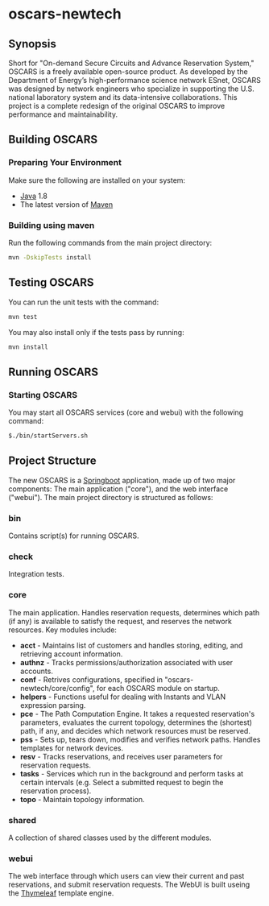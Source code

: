 # oscars-newtech
## Synopsis
Short for "On-demand Secure Circuits and Advance Reservation System," OSCARS is a freely available open-source product. As developed by the Department of Energy’s high-performance science network ESnet, OSCARS was designed by network engineers who specialize in supporting the U.S. national laboratory system and its data-intensive collaborations. This project is a complete redesign of the original OSCARS to improve performance and maintainability. 


## Building OSCARS

### Preparing Your Environment

Make sure the following are installed on your system:

* [Java](https://www.java.com) 1.8
* The latest version of [Maven](http://maven.apache.org) 


### Building using maven

Run the following commands from the main project directory:

```bash
mvn -DskipTests install
```

## Testing OSCARS
You can run the unit tests with the command:

```bash
mvn test
```

You may also install only if the tests pass by running:

```bash
mvn install
```
## Running OSCARS

### Starting OSCARS

You may start all OSCARS services (core and webui) with the following command:

```bash
$./bin/startServers.sh
```

## Project Structure
The new OSCARS is a [Springboot](http://projects.spring.io/spring-boot/) application, made up of two major components: The main application ("core"), and the web interface ("webui"). 
The main project directory is structured as follows:
### bin
Contains script(s) for running OSCARS.
### check
Integration tests.
### core
The main application. Handles reservation requests, determines which path (if any) is available to satisfy the request, and reserves the network resources. Key modules include:
* **acct** - Maintains list of customers and handles storing, editing, and retrieving account information.
* **authnz** - Tracks permissions/authorization associated with user accounts. 
* **conf** - Retrives configurations, specified in "oscars-newtech/core/config", for each OSCARS module on startup.
* **helpers** - Functions useful for dealing with Instants and VLAN expression parsing.
* **pce** - The Path Computation Engine. It takes a requested reservation's parameters, evaluates the current topology, determines the (shortest) path, if any, and decides which network resources must be reserved.
* **pss** - Sets up, tears down, modifies and verifies network paths. Handles templates for network devices.
* **resv** - Tracks reservations, and receives user parameters for reservation requests.
* **tasks** - Services which run in the background and perform tasks at certain intervals (e.g. Select a submitted request to begin the reservation process).
* **topo** - Maintain topology information.
### shared 
A collection of shared classes used by the different modules. 
### webui 
The web interface through which users can view their current and past reservations, and submit reservation requests. The WebUI is built useing the [Thymeleaf](http://www.thymeleaf.org/) template engine. 